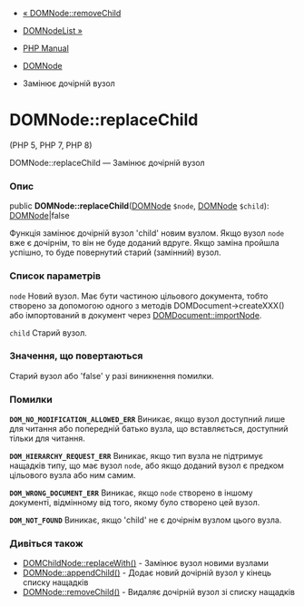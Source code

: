 - [« DOMNode::removeChild](domnode.removechild.md)
- [DOMNodeList »](class.domnodelist.md)

- [PHP Manual](index.md)
- [DOMNode](class.domnode.md)
- Замінює дочірній вузол

# DOMNode::replaceChild

(PHP 5, PHP 7, PHP 8)

DOMNode::replaceChild — Замінює дочірній вузол

### Опис

public **DOMNode::replaceChild**([DOMNode](class.domnode.md) `$node`,
[DOMNode](class.domnode.md) `$child`):
[DOMNode](class.domnode.md)\|false

Функція замінює дочірній вузол 'child' новим вузлом. Якщо вузол `node` вже
є дочірнім, то він не буде доданий вдруге. Якщо заміна
пройшла успішно, то буде повернутий старий (замінний) вузол.

### Список параметрів

`node`
Новий вузол. Має бути частиною цільового документа, тобто створено
за допомогою одного з методів DOMDocument-\>createXXX() або імпортований
в документ через [DOMDocument::importNode](domdocument.importnode.md).

`child`
Старий вузол.

### Значення, що повертаються

Старий вузол або 'false' у разі виникнення помилки.

### Помилки

**`DOM_NO_MODIFICATION_ALLOWED_ERR`**
Виникає, якщо вузол доступний лише для читання або попередній батько
вузла, що вставляється, доступний тільки для читання.

**`DOM_HIERARCHY_REQUEST_ERR`**
Виникає, якщо тип вузла не підтримує нащадків типу, що має
вузол `node`, або якщо доданий вузол є предком цільового вузла
або ним самим.

**`DOM_WRONG_DOCUMENT_ERR`**
Виникає, якщо `node` створено в іншому документі, відмінному від того,
якому було створено цей вузол.

**`DOM_NOT_FOUND`**
Виникає, якщо 'child' не є дочірнім вузлом цього вузла.

### Дивіться також

- [DOMChildNode::replaceWith()](domchildnode.replacewith.md) -
Замінює вузол новими вузлами
- [DOMNode::appendChild()](domnode.appendchild.md) - Додає новий
дочірній вузол у кінець списку нащадків
- [DOMNode::removeChild()](domnode.removechild.md) - Видаляє
дочірній вузол зі списку нащадків
